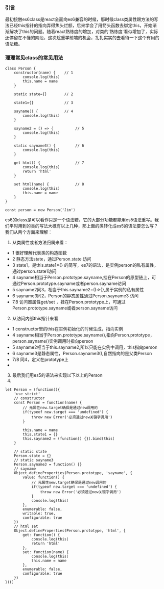 ### 引言
 最初接触es6class是react全面向es6兼容的时候，那时候class类属性跟方法的写法已经this指针的指向弄得焦头烂额，后来学会了用箭头函数去绑定this，开始渐渐解决了this的问题。随着react熟练度的增加，对类的'熟练度'看似增加了，实际还停留在不懂的阶段，这次趁重学前端的机会，扎扎实实的去看待一下这个有用的语法糖。
### 理理常见class的常见用法

```
class Person {
    constructor(name) {    // 1
        console.log(this)
        this.name = name
    }
    
    static state={}        // 2
    
    state1={}              // 3
    
    sayname() {            // 4
        console.log(this)
    }
    
    sayname2 = () => {          // 5
        console.log(this)
    }
    
    static sayname3() {         // 6
        console.log(this)
    }
    
    get html() {                // 7
        console.log(this)
        return 'html'
    }
    
    set html(name) {            // 8
        console.log(this)
        this.name = name
    }
}

const person = new Person('Jim')
```
es6的class是可以看作只是一个语法糖，它的大部分功能都能用es5语法重写。我们平时用到的类的写法大概有以上几种，那上面的类转化成es5的语法要怎么写？我们从两个方面来理解：

1. 从类属性或者方法归属来看：
 >
 - 1 很好理解代表类的构造函数
 - 2 静态方法state，通过Person.state 访问
 - 3 state1，是this.state1={} 的简写，es7的语法，是实例person的私有属性，通过person.state1访问
 - 4 sayname相当于Person.prototype.sayname,挂在Person的原型链上，可通过Person.prototype.sayname或者person.sayname访问
 - 5 sayname2同3，相当于this.sayname2=()=>{},属于实例的私有属性
 - 6 sayname3同2，Person的静态属性通过Person.sayname3 访问
 - 7.8 访问器属性get/set ，挂在Person.prototype上，可通过Person.prototype.sayname或者person.sayname访问
 
2. 从访问内部this指针来看
> 
- 1 constructor里的this在实例初始化的时候生成，指向实例
- 4 sayname相当于Person.prototype.sayname(),指向Person.prototype，person.sayname()实例调用时指向person
- 5 sayname2相当于this.sayname2,所以只能在实例中调用，this指向person
- 6 sayname3是静态属性，Person.sayname3(),自然指向的是父类Person
- 7/8 同4，定义在prototype上
- 
3. 最后我们用es5的语法来实现以下以上的Person
4. 
```
let Person = (function(){
    'use strict'
    // constructor
    const Person = function(name) {
        // 元属性new.target确保是通过new调用的
        if(typeof new.target === 'undefined') {    
            throw new Error('必须通过new关键字调用')
        }

        this.name = name
        this.state1 = {}
        this.sayname2 = (function() {}).bind(this)
    }
    
    // static state
    Person.state = {} 
    // static sayname3
    Person.sayname3 = function() {}
    // sayname
    Object.defineProperties(Person.prototype, 'sayname', {
        value: function() {
            // 元属性new.target确保是通过new调用的
            if(typeof new.target === 'undefined') {    
                throw new Error('必须通过new关键字调用')
            }
            console.log(this)
        },
        enumerable: false,
        writable: true,
        configurable: true
    })
    // html set
    Object.defineProperties(Person.prototype, 'html', {
        get: function() {
            console.log(this)
            return 'html'
        },
        set: function(name) {
            console.log(this)
            this.name = name
        },
        enumerable: false,
        configurable: true
    })
})()
```
